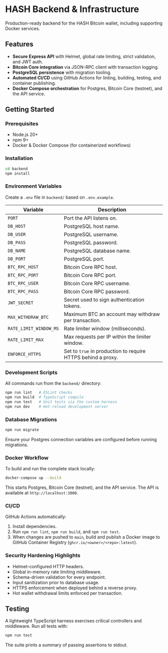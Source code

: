 # HASH Backend & Infrastructure

Production-ready backend for the HASH Bitcoin wallet, including supporting Docker services.

## Features

- **Secure Express API** with Helmet, global rate limiting, strict validation, and JWT auth.
- **Bitcoin Core integration** via JSON-RPC client with transaction logging.
- **PostgreSQL persistence** with migration tooling.
- **Automated CI/CD** using GitHub Actions for linting, building, testing, and container publishing.
- **Docker Compose orchestration** for Postgres, Bitcoin Core (testnet), and the API service.

## Getting Started

### Prerequisites

- Node.js 20+
- npm 9+
- Docker & Docker Compose (for containerized workflows)

### Installation

```bash
cd backend
npm install
```

### Environment Variables

Create a `.env` file in `backend/` based on `.env.example`.

| Variable | Description |
| --- | --- |
| `PORT` | Port the API listens on. |
| `DB_HOST` | PostgreSQL host name. |
| `DB_USER` | PostgreSQL username. |
| `DB_PASS` | PostgreSQL password. |
| `DB_NAME` | PostgreSQL database name. |
| `DB_PORT` | PostgreSQL port. |
| `BTC_RPC_HOST` | Bitcoin Core RPC host. |
| `BTC_RPC_PORT` | Bitcoin Core RPC port. |
| `BTC_RPC_USER` | Bitcoin Core RPC username. |
| `BTC_RPC_PASS` | Bitcoin Core RPC password. |
| `JWT_SECRET` | Secret used to sign authentication tokens. |
| `MAX_WITHDRAW_BTC` | Maximum BTC an account may withdraw per transaction. |
| `RATE_LIMIT_WINDOW_MS` | Rate limiter window (milliseconds). |
| `RATE_LIMIT_MAX` | Max requests per IP within the limiter window. |
| `ENFORCE_HTTPS` | Set to `true` in production to require HTTPS behind a proxy. |

### Development Scripts

All commands run from the `backend/` directory:

```bash
npm run lint   # ESLint checks
npm run build  # TypeScript compile
npm run test   # Unit tests via the custom harness
npm run dev    # Hot-reload development server
```

### Database Migrations

```bash
npm run migrate
```

Ensure your Postgres connection variables are configured before running migrations.

### Docker Workflow

To build and run the complete stack locally:

```bash
docker-compose up --build
```

This starts Postgres, Bitcoin Core (testnet), and the API service. The API is available at `http://localhost:3000`.

### CI/CD

GitHub Actions automatically:

1. Install dependencies.
2. Run `npm run lint`, `npm run build`, and `npm run test`.
3. When changes are pushed to `main`, build and publish a Docker image to GitHub Container Registry (`ghcr.io/<owner>/<repo>:latest`).

### Security Hardening Highlights

- Helmet-configured HTTP headers.
- Global in-memory rate limiting middleware.
- Schema-driven validation for every endpoint.
- Input sanitization prior to database usage.
- HTTPS enforcement when deployed behind a reverse proxy.
- Hot wallet withdrawal limits enforced per transaction.

## Testing

A lightweight TypeScript harness exercises critical controllers and middleware. Run all tests with:

```bash
npm run test
```

The suite prints a summary of passing assertions to stdout.
